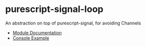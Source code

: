 # purescript-signal-loop

An abstraction on top of purescript-signal, for avoiding Channels

- [Module Documentation](docs/Signal/Loop.md)
- [Console Example](test/Main.purs)
